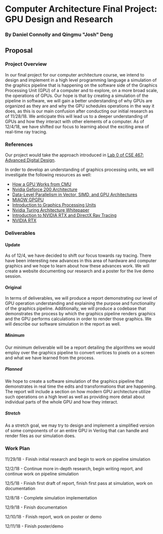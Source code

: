 # Computer Architecture Final Project: GPU Design and Research
### By Daniel Connolly and Qingmu "Josh" Deng

## Proposal
### Project Overview
In our final project for our computer architecture course, we intend to design and implement in a high level programming language a simulation of the graphics pipeline that is happening on the software side of the Graphics Processing Unit (GPU) of a computer and to explore, on a more broad scale, the operations of GPUs. Our hope is that by creating a simulation of the pipeline in software, we will gain a better understanding of why GPUs are organized as they are and why the GPU schedules operations in the way it does, as this is our main confusion after conducting our initial research as of 11/28/18. We anticipate this will lead us to a deeper understanding of GPUs and how they interact with other elements of a computer. As of 12/4/18, we have shifted our focus to learning about the exciting area of real-time ray tracing.

### References
Our project would take the approach introduced in [Lab 0 of CSE 467: Advanced Digital Design](https://courses.cs.washington.edu/courses/cse467/15wi/docs/prj0.pdf).

In order to develop an understanding of graphics processing units, we will investigate the following resources as well:
- [How a GPU Works from CMU](https://www.cs.cmu.edu/afs/cs/academic/class/15462-f11/www/lec_slides/lec19.pdf)
- [Nvidia Geforce 200 Architecture](https://www.nvidia.com/docs/IO/55506/GeForce_GTX_200_GPU_Technical_Brief.pdf)
- [Data-Level Parallelism in Vector, SIMD, and GPU Architectures](https://app.knovel.com/web/view/khtml/show.v/rcid:kpCAAQAE11/cid:kt00B7Z297/viewerType:khtml//root_slug:41-introduction/url_slug:data-level-introduction?b-toc-cid=kpCAAQAE11&b-toc-root-slug=&b-toc-url-slug=data-level-introduction&b-toc-title=Computer%20Architecture%20-%20A%20Quantitative%20Approach%20(5th%20Edition)&page=2&view=collapsed&zoom=1)
 - [MIAOW GPGPU](https://github.com/VerticalResearchGroup/miaow/wiki/Architecture)
 - [Introduction to Graphics Processing Units](https://app.knovel.com/web/view/khtml/show.v/rcid:kpCODTHS0F/cid:kt010Y88K6/viewerType:khtml//root_slug:computer-organization/url_slug:introduction-graphics?b-q=graphics%20processing%20unit&sort_on=default&b-subscription=true&b-group-by=true&page=26&b-sort-on=default&b-content-type=all_references&b-sort-on=default&b-content-type=all_references&view=collapsed&zoom=1&q=graphics%20processing%20unit)
 - [Nvidia Turing Architecture Whitepaper](https://www.nvidia.com/content/dam/en-zz/Solutions/design-visualization/technologies/turing-architecture/NVIDIA-Turing-Architecture-Whitepaper.pdf)
 - [Introduction to NVIDIA RTX and DirectX Ray Tracing](https://devblogs.nvidia.com/introduction-nvidia-rtx-directx-ray-tracing/)
 - [NVIDIA RTX](https://developer.nvidia.com/rtx)

### Deliverables
#### Update
As of 12/4, we have decided to shift our focus towards ray tracing. There have been interesting new advances in this area of hardware and computer graphics and we hope to learn about how these advances work. We will create a website documenting our research and a poster for the live demo session.
#### Original
In terms of deliverables, we will produce a report demonstrating our level of GPU operation understanding and explaining the purpose and functionality of the graphics pipeline. Additionally, we will produce a codebase that demonstrates the process by which the graphics pipeline renders graphics and the GPU performs calculations in order to render those graphics. We will describe our software simulation in the report as well.
##### Minimum
Our minimum deliverable will be a report detailing the algorithms we would employ over the graphics pipeline to convert vertices to pixels on a screen and what we have learned from the process.
##### Planned
We hope to create a software simulation of the graphics pipeline that demonstrates in real time the edits and transformations that are happening. The report will include a section on how modern GPU architecture utilize such operations on a high level as well as providing more detail about individual parts of the whole GPU and how they interact.
##### Stretch
As a stretch goal, we may try to design and implement a simplified version of some components of or an entire GPU in Verilog that can handle and render files as our simulation does.

### Work Plan
11/29/18 - Finish initial research and begin to work on pipeline simulation

12/2/18 - Continue more in-depth research, begin writing report, and continue work on pipeline simulation

12/5/18 - Finish first draft of report, finish first pass at simulation, work on documentation

12/8/18 - Complete simulation implementation

12/9/18 - Finish documentation

12/10/18 - Finish report, work on poster or demo

12/11/18 - Finish poster/demo
